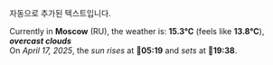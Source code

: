 
자동으로 추가된 텍스트입니다.

<!--START_SECTION:weather:moscow-->
Currently in **Moscow** (RU), the weather is: **15.3°C** (feels like **13.8°C**), ***overcast clouds***<br/>
On *April 17, 2025*, the *sun rises* at 🌅**05:19** and *sets* at 🌇**19:38**.
<!--END_SECTION:weather-->
